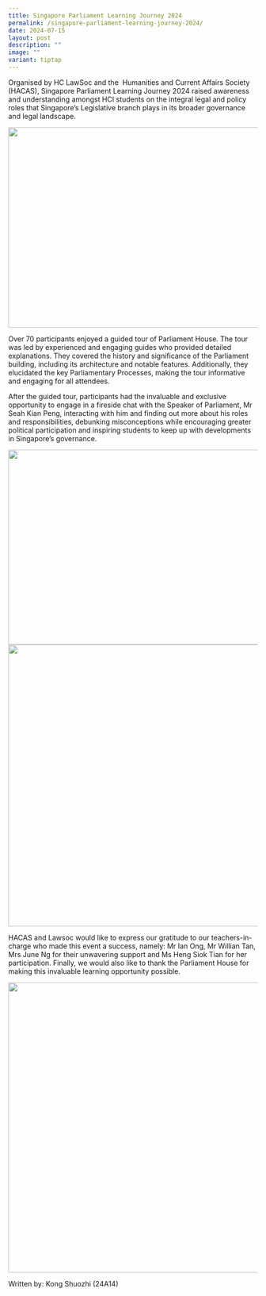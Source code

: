 ```yaml
---
title: Singapore Parliament Learning Journey 2024
permalink: /singapore-parliament-learning-journey-2024/
date: 2024-07-15
layout: post
description: ""
image: ""
variant: tiptap
---
```

<p>Organised by HC LawSoc and the&nbsp; Humanities and Current Affairs Society
(HACAS), Singapore Parliament Learning Journey 2024 raised awareness and
understanding amongst HCI students on the integral legal and policy roles
that Singapore’s Legislative branch plays in its broader governance and
legal landscape.</p>
<div class="isomer-image-wrapper">
<img style="margin-left:0px;margin-top:0px;" height="404" width="624" src="https://lh7-us.googleusercontent.com/docsz/AD_4nXdFNEkgN6ra3IX0BO4yHgp_on9jHCnGxgkIzLj86wjy0MIi3PfWKvq-b-6S7LGQDsXuUzd2kv4yn-p0jZZ9wJUwre1ZeQuzho7DXib3E7oCb0vuNQNfv4WARs5OMYYBy2R7JRJy70gJJPJ1drGMcanOOBE3?key=APD6ouGNYjC_edZyAI6ftg">
</div>
<p>Over 70 participants enjoyed a guided tour of Parliament House. The tour
was led by experienced and engaging guides who provided detailed explanations.
They covered the history and significance of the Parliament building, including
its architecture and notable features. Additionally, they elucidated the
key Parliamentary Processes, making the tour informative and engaging for
all attendees.</p>
<p>After the guided tour, participants had the invaluable and exclusive opportunity
to engage in a fireside chat with the Speaker of Parliament, Mr Seah Kian
Peng, interacting with him and finding out more about his roles and responsibilities,
debunking misconceptions while encouraging greater political participation
and inspiring students to keep up with developments in Singapore’s governance.</p>
<div class="isomer-image-wrapper">
<img style="margin-left:0px;margin-top:0px;" height="393" width="624" src="https://lh7-us.googleusercontent.com/docsz/AD_4nXdoOxu73XiZnMiARAcZtrpX22SI5TbLDGFMQNFFZN2KVLUH4gvF7z8tTAqbXgsnYV1yJRB-CNtSMGMVeWb9ajFMN2AIDolPTWjBHl0LAYBu3HXpITazxyCkRyL_SPA7ABfuFrWEH5UhHMo2rq1FZCfFnA4?key=APD6ouGNYjC_edZyAI6ftg">
</div>
<div class="isomer-image-wrapper">
<img style="margin-left:0px;margin-top:0px;" height="568" width="624" src="https://lh7-us.googleusercontent.com/docsz/AD_4nXcOkJ3bDCBhgfrd5Iq2Z3Thn_e8K5uznfHxNyw0QkSX9g-AHt6WUuc0ro7WbOPUXz0DQMCHODd63DSmVw83g274zcHR3qtDzPYtRUj3qIKvOCfbtPXbT_yYDg2tm5tR19GIXTyN-InYpR7CjetC1-tnTXci?key=APD6ouGNYjC_edZyAI6ftg">
</div>
<p>HACAS and Lawsoc would like to express our gratitude to our teachers-in-charge
who made this event a success, namely: Mr Ian Ong, Mr Willian Tan, Mrs
June Ng for their unwavering support and Ms Heng Siok Tian for her participation.
Finally, we would also like to thank the Parliament House for making this
invaluable learning opportunity possible.</p>
<div class="isomer-image-wrapper">
<img style="margin-left:0px;margin-top:0px;" height="585" width="624" src="https://lh7-us.googleusercontent.com/docsz/AD_4nXfvw6FDRFLB0gGjtopgGjfUvS9JktVo_m1Rq-XmudxHP34sD2CxDoBuh6mPy8RCwr2n5uKq9Tjeade7FrhNyGSdm9UOx2GU6BnhoqMD6_hTx9mgjdc35qGhA1ZZPvvKVXyL-upR6IBwCZGlWvwNCSqmhFmB?key=APD6ouGNYjC_edZyAI6ftg">
</div>
<p>Written by: Kong Shuozhi (24A14)</p>